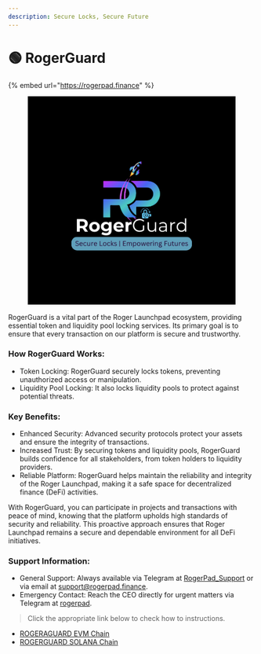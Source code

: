 ```yaml
---
description: Secure Locks, Secure Future
---
```


# 🟢 RogerGuard

{% embed url="https://rogerpad.finance" %}

<figure><img src="../../../../.gitbook/assets/ROGER GUARD.png" alt=""><figcaption></figcaption></figure>

RogerGuard is a vital part of the Roger Launchpad ecosystem, providing essential token and liquidity pool locking services. Its primary goal is to ensure that every transaction on our platform is secure and trustworthy.

### How RogerGuard Works:

* Token Locking: RogerGuard securely locks tokens, preventing unauthorized access or manipulation.
* Liquidity Pool Locking: It also locks liquidity pools to protect against potential threats.

### Key Benefits:

* Enhanced Security: Advanced security protocols protect your assets and ensure the integrity of transactions.
* Increased Trust: By securing tokens and liquidity pools, RogerGuard builds confidence for all stakeholders, from token holders to liquidity providers.
* Reliable Platform: RogerGuard helps maintain the reliability and integrity of the Roger Launchpad, making it a safe space for decentralized finance (DeFi) activities.

With RogerGuard, you can participate in projects and transactions with peace of mind, knowing that the platform upholds high standards of security and reliability. This proactive approach ensures that Roger Launchpad remains a secure and dependable environment for all DeFi initiatives.

### Support Information:

* General Support: Always available via Telegram at [RogerPad\_Support](https://t.me/RogerPad_Support) or via email at [support@rogerpad.finance](mailto:support@rogerpad.finance.).
* Emergency Contact: Reach the CEO directly for urgent matters via Telegram at [rogerpad](https://t.me/rogerpad).

> Click the appropriate link below to check how to instructions.

* [ROGERAGUARD EVM Chain](https://docs.rogerpad.finance/v/rogerpad-evm-chain/group-2/roger-guard)
* [ROGERGUARD SOLANA Chain](https://docs.rogerpad.finance/v/rogerpad-solana-chain/roger-solana-guard/roger-solana-guard)
